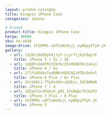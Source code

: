 ```yaml
---
layout: produk-casinghp
title: Kingpin iPhone Case
categories: iphone

# Produk
product-title: Kingpin iPhone Case
harga: 90000
sku: hn-4430
image-drive: 1FZ9PMi-uOfIzWzQsjL_eyB6pyFTyh-jh
gallery:
  - url: 12LDtz8dVDyh4jryf-LcyrftjXyCRqLnF
    title: iPhone 5 / 5s / SE
  - url: 1qGDYvSdeFhVzIbt6c2XnHGQ6Ybr2akuj
    title: iPhone 6 / 6s
  - url: 17lFiU5XksTodQNMcHXDCNIz9TRz5ehnl
    title: iPhone 6 Plus / 6s Plus
  - url: 1Vs5A6tJ-TTpOstKkrsEUbju_IdC8OMaR
    title: iPhone 7 / 8
  - url: 1OZaS7znZPqhxX_p9I_1dsBqQcfbl8zP2
    title: iPhone 7 Plus / 8 Plus
  - url: 1FZ9PMi-uOfIzWzQsjL_eyB6pyFTyh-jh
    title: iPhone X
---
```

